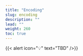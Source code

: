 ```yaml
---
title: "Encoding"
slug: encoding
description: ""
lead: ""
weight: 260
toc: true
---
```


{{< alert icon="💡" text="TBD" />}}
